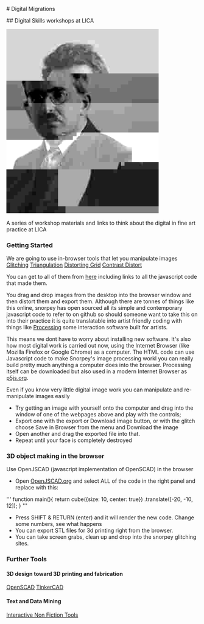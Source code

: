 # Digital Migrations

## Digital Skills workshops at LICA

<img src="images/walterdistorted.png" width=400>

A series of workshop materials and links to think about the digital in fine art practice at LICA

### Getting Started

We are going to use in-browser tools that let you manipulate images
[Glitching](https://snorpey.github.io/jpg-glitch/)
[Triangulation](http://snorpey.github.io/triangulation)
[Distorting Grid](http://snorpey.github.io/distort-grid)
[Contrast Distort](http://snorpey.github.io/contrast-distort/)

You can get to all of them from [here](http://snorpey.github.io/experiments/) including links to all the javascript code that made them.

You drag and drop images from the desktop into the browser window and then distort them and export them. Although there are tonnes of things like this online, snorpey has open sourced all its simple and contemporary javascript code to refer to on github so should someone want to take this on into their practice it is quite translatable into artist friendly coding with things like [Processing](https://processing.org/) some interaction software built for artists.

This means we dont have to worry about installing new software. It's also how most digital work is carried out now, using the Internet Browser (like Mozilla Firefox or Google Chrome) as a computer. The HTML code can use Javascript code to make Snorpey's image processing workl you can really build pretty much anything a computer does into the browser. 
Processing itself can be downloaded but also used in a modern Internet Browser as [p5js.org](https://p5js.org/).

Even if you know very little digital image work you can manipulate and re-manipulate images easily

 * Try getting an image with yourself onto the computer and drag into the window of one of the webpages above and play with the controls;
 * Export one with the export or Download image button, or with the glitch choose Save in Browser from the menu and Download the image
 * Open another and drag the exported file into that.
 * Repeat until your face is completely destroyed

### 3D object making in the browser

Use OpenJSCAD (javascript implementation of OpenSCAD) in the browser

 * Open [OpenJSCAD.org](https://openjscad.org/) and select ALL of the code in the right panel and replace with this:

'''
    function main(){
           return cube({size: 10, center: true})
              .translate([-20, -10, 12]);
                  }
'''

 * Press SHIFT & RETURN (enter) and it will render the new code. Change some numbers, see what happens
 * You can export STL files for 3d printing right from the browser.
 * You can take screen grabs, clean up and drop into the snorpey glitching sites.

### Further Tools

#### 3D design toward 3D printing and fabrication
[OpenSCAD]()
[TinkerCAD]()

#### Text and Data Mining
[Interactive Non Fiction Tools](https://gitlab.com/DomesticScience/InteractiveNonFiction)


